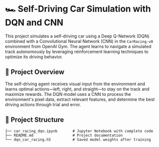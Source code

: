 # 🏎️ Self-Driving Car Simulation with DQN and CNN

This project simulates a self-driving car using a Deep Q-Network (DQN) combined with a Convolutional Neural Network (CNN) in the `CarRacing-v0` environment from OpenAI Gym. The agent learns to navigate a simulated track autonomously by leveraging reinforcement learning techniques to optimize its driving behavior.

## 🚀 Project Overview

The self-driving agent receives visual input from the environment and learns optimal actions—left, right, and straight—to stay on the track and maximize rewards. The DQN model uses a CNN to process the environment's pixel data, extract relevant features, and determine the best driving actions through trial and error.

## 📂 Project Structure

```plaintext
├── car_racing_dqn.ipynb       # Jupyter Notebook with complete code
├── README.md                  # Project documentation
└── dqn_car_racing.h5          # Saved model weights after training
